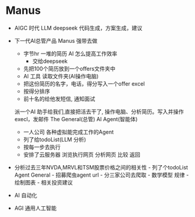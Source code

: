 # Manus
- AIGC 时代
    LLM deepseek
    代码生成，方案生成，建议
- 下一代AI总管产品
    Manus 强带去做
    - 字节hr
      一堆的简历 AI 怎么提高工作效率
      - 交给deepseek 
    - 先把100个简历放到一个offers文件夹中
    - AI 工具 读取文件夹(AI操作电脑)
    - 把这份简历的名字，电话，得分写入一个offer excel
    - 按得分排序
    - 前十名的给他发短信, 通知面试

    派一个AI 助手给我们,直接把活去干了,
    操作电脑、分析简历。写入并操作execl，发邮件
    The General(总管) AI Agent(智能体)
    - 一人公司
    各种虚拟能完成工作的Agent
    - 列了给todoList(LLM 分析)
    - 按每一步去执行
    - 安排了云服务器
          浏览执行网页
          分析网页
          比较
          返回
- 分析过去三年NVDA,MRVL和TSM股票价格之间的相关性
        - 列了个todoList
            Agent General
            - 招募爬虫agent url
            - 分三家公司去爬取
            - 数学模型 规律
            - 绘制图表
            - 相关投资建议
            
- AI 自动化
    
        

- AGI 通用人工智能